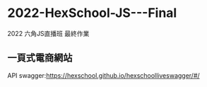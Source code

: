 # 2022-HexSchool-JS---Final
2022 六角JS直播班 最終作業
## 一頁式電商網站
API swagger:https://hexschool.github.io/hexschoolliveswagger/#/

